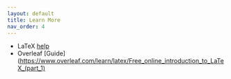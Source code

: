 ```yaml
---
layout: default
title: Learn More
nav_order: 4
---
```

- LaTeX [help](https://www.latex-project.org/help/)
- Overleaf [Guide](https://www.overleaf.com/learn/latex/Free_online_introduction_to_LaTeX_(part_1)

